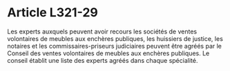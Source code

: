 # Article L321-29

Les experts auxquels peuvent avoir recours les sociétés de ventes volontaires de meubles aux enchères publiques, les huissiers de justice, les notaires et les commissaires-priseurs judiciaires peuvent être agréés par le Conseil des ventes volontaires de meubles aux enchères publiques.   Le conseil établit une liste des experts agréés dans chaque spécialité.